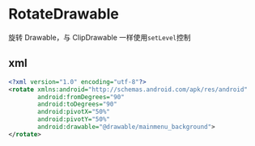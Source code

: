 # RotateDrawable

旋转 Drawable，与 ClipDrawable 一样使用`setLevel`控制

## xml

```xml
<?xml version="1.0" encoding="utf-8"?>
<rotate xmlns:android="http://schemas.android.com/apk/res/android"
        android:fromDegrees="90"
        android:toDegrees="90"
        android:pivotX="50%"
        android:pivotY="50%"
        android:drawable="@drawable/mainmenu_background">
</rotate>
```